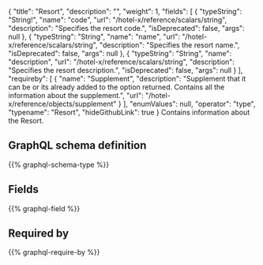 {
  "title": "Resort",
  "description": "",
  "weight": 1,
  "fields": [
    {
      "typeString": "String!",
      "name": "code",
      "url": "/hotel-x/reference/scalars/string",
      "description": "Specifies the resort code.",
      "isDeprecated": false,
      "args": null
    },
    {
      "typeString": "String",
      "name": "name",
      "url": "/hotel-x/reference/scalars/string",
      "description": "Specifies the resort name.",
      "isDeprecated": false,
      "args": null
    },
    {
      "typeString": "String",
      "name": "description",
      "url": "/hotel-x/reference/scalars/string",
      "description": "Specifies the resort description.",
      "isDeprecated": false,
      "args": null
    }
  ],
  "requireby": [
    {
      "name": "Supplement",
      "description": "Supplement that it can be or its already added to the option returned. Contains all the information about the supplement.",
      "url": "/hotel-x/reference/objects/supplement"
    }
  ],
  "enumValues": null,
  "operator": "type",
  "typename": "Resort",
  "hideGithubLink": true
}
Contains information about the Resort.
## GraphQL schema definition

{{% graphql-schema-type %}}

## Fields

{{% graphql-field %}}

## Required by

{{% graphql-require-by %}}
